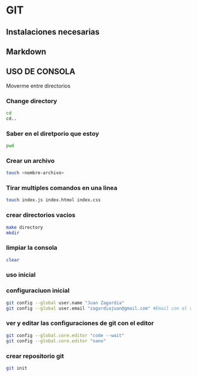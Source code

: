 # GIT

## Instalaciones necesarias

## Markdown

## USO DE CONSOLA

Moverme entre directorios

### Change directory
``` sh
cd
cd..
```

### Saber en el diretporio que estoy
```sh
pwd
```

### Crear un archivo
```sh
touch <nombre-archivo>
```

### Tirar multiples comandos en una linea
```sh
touch index.js index.htmol index.css

```

### crear directorios vacios
```sh
make directory
mkdir
```

### limpiar la consola
```sh
clear
```

### uso inicial

### configuraciuon inicial

```sh
git config --global user.name "Juan Zagardia"
git config --global user.email "zagardiajuan@gmail.com" #Email con el que se registraron en github
```

### ver y editar las configuraciones de git con el editor
```sh
git config --global.core.editor "code --wait"
git config --global.core.editor "nano"
```

### crear repositorio git
```sh
git init
```

